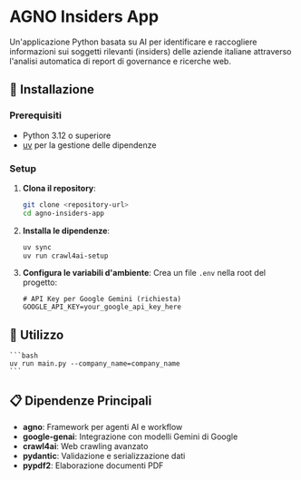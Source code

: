 # AGNO Insiders App

Un'applicazione Python basata su AI per identificare e raccogliere informazioni sui soggetti rilevanti (insiders) delle aziende italiane attraverso l'analisi automatica di report di governance e ricerche web.

## 🚀 Installazione

### Prerequisiti

- Python 3.12 o superiore
- [uv](https://docs.astral.sh/uv/) per la gestione delle dipendenze

### Setup

1. **Clona il repository**:

   ```bash
   git clone <repository-url>
   cd agno-insiders-app
   ```

2. **Installa le dipendenze**:

   ```bash
   uv sync
   uv run crawl4ai-setup
   ```

3. **Configura le variabili d'ambiente**:
   Crea un file `.env` nella root del progetto:
   ```env
   # API Key per Google Gemini (richiesta)
   GOOGLE_API_KEY=your_google_api_key_here
   ```

## 📖 Utilizzo

    ```bash
    uv run main.py --company_name=company_name
    ```

## 📋 Dipendenze Principali

- **agno**: Framework per agenti AI e workflow
- **google-genai**: Integrazione con modelli Gemini di Google
- **crawl4ai**: Web crawling avanzato
- **pydantic**: Validazione e serializzazione dati
- **pypdf2**: Elaborazione documenti PDF
